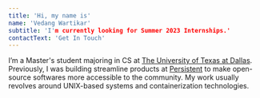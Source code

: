 ```yaml
---
title: 'Hi, my name is'
name: 'Vedang Wartikar'
subtitle: 'I'm currently looking for Summer 2023 Internships.'
contactText: 'Get In Touch'
---
```


I’m a Master's student majoring in CS at [The University of Texas at Dallas](https://www.utdallas.edu). Previously, I was building streamline products at [Persistent](https://www.persistent.com/) to make open-source softwares more accessible to the community. My work usually revolves around UNIX-based systems and containerization technologies.
